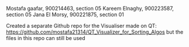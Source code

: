 Mostafa gaafar, 900214463, section 05
Kareem Elnaghy, 900223587, section 05
Jana El Morsy, 900221875, section 01

Created a separate Github repo for the Visualiser made on QT: https://github.com/mostafa21314/QT_Visualizer_for_Sorting_Algos but the files in this repo can still be used

